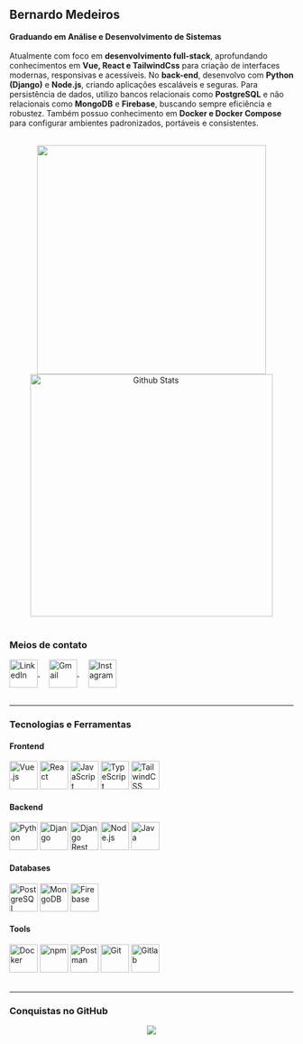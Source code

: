 ## Bernardo Medeiros

<p align="left">
  <strong>Graduando em Análise e Desenvolvimento de Sistemas</strong><br><br>
  Atualmente com foco em <strong>desenvolvimento full-stack</strong>, aprofundando conhecimentos em 
  <strong>Vue, React e TailwindCss</strong> para criação de interfaces modernas, responsivas e acessíveis. 
  No <strong>back-end</strong>, desenvolvo com <strong>Python (Django)</strong> e <strong>Node.js</strong>, criando 
  aplicações escaláveis e seguras.  
  Para persistência de dados, utilizo bancos relacionais como <strong>PostgreSQL</strong> e não relacionais como 
  <strong>MongoDB</strong> e <strong>Firebase</strong>, buscando sempre eficiência e robustez.  
  Também possuo conhecimento em <strong>Docker e Docker Compose</strong> para configurar ambientes padronizados, portáveis e consistentes.
</p>

<br>

<div align="center">
  <img src="https://github-readme-stats.vercel.app/api?username=bernardommedeiros&theme=transparent&show_icons=true&hide_border=false&count_private=true" width="406" />
  <img src="https://github-readme-streak-stats.herokuapp.com/?user=bernardommedeiros&theme=transparent&hide_border=false" alt="Github Stats" width="430" />
</div>

<br>

### Meios de contato

<div align="left">
  <a href="https://www.linkedin.com/in/bernardomouramedeiros/" target="_blank">
    <img align="center" src="https://img.shields.io/badge/LinkedIn-0A66C2?style=flat&logo=linkedin&logoColor=white" height="50" alt="LinkedIn" />
  </a>
  <img width="12" />
  <a href="mailto:bernardomoura.profissional@outlook.com" target="_blank">
    <img align="center" src="https://img.shields.io/badge/Gmail-EA4335?style=flat&logo=gmail&logoColor=white" height="50" alt="Gmail" />
  </a>
  <img width="12" />
  <a href="https://www.instagram.com/bernardomm_/" target="_blank">
    <img align="center" src="https://img.shields.io/badge/Instagram-E4405F?style=flat&logo=instagram&logoColor=white" height="50" alt="Instagram" />
  </a>
</div>

<br>

---

### Tecnologias e Ferramentas

#### Frontend
<div align="left">
  <img src="https://cdn.jsdelivr.net/gh/devicons/devicon/icons/vuejs/vuejs-original.svg" height="50" alt="Vue.js" />
  <img src="https://cdn.jsdelivr.net/gh/devicons/devicon/icons/react/react-original.svg" height="50" alt="React" />
  <img src="https://cdn.jsdelivr.net/gh/devicons/devicon/icons/javascript/javascript-plain.svg" height="50" alt="JavaScript" />
  <img src="https://cdn.jsdelivr.net/gh/devicons/devicon@latest/icons/typescript/typescript-plain.svg" height="50" alt="TypeScript" />
  <img src="https://cdn.simpleicons.org/tailwindcss/06B6D4" height="50" alt="TailwindCSS" />
</div>

#### Backend
<div align="left">
  <img src="https://cdn.jsdelivr.net/gh/devicons/devicon/icons/python/python-original.svg" height="50" alt="Python" />
  <img src="https://cdn.jsdelivr.net/gh/devicons/devicon/icons/django/django-plain.svg" height="50" alt="Django" />
  <img src="https://cdn.jsdelivr.net/gh/devicons/devicon@latest/icons/djangorest/djangorest-plain.svg" height="50" alt="Django Rest" />
  <img src="https://cdn.simpleicons.org/node.js/339933" height="50" alt="Node.js" />
  <img src="https://cdn.jsdelivr.net/gh/devicons/devicon/icons/java/java-original.svg" height="50" alt="Java" />
</div>

#### Databases
<div align="left">
  <img src="https://cdn.jsdelivr.net/gh/devicons/devicon/icons/postgresql/postgresql-original.svg" height="50" alt="PostgreSQL" />
  <img src="https://cdn.jsdelivr.net/gh/devicons/devicon@latest/icons/mongodb/mongodb-original.svg" height="50" alt="MongoDB" />
  <img src="https://cdn.jsdelivr.net/gh/devicons/devicon@latest/icons/firebase/firebase-original-wordmark.svg" height="50" alt="Firebase" />
</div>

#### Tools
<div align="left">
  <img src="https://cdn.jsdelivr.net/gh/devicons/devicon/icons/docker/docker-original.svg" height="50" alt="Docker"/>
  <img src="https://cdn.jsdelivr.net/gh/devicons/devicon@latest/icons/npm/npm-original-wordmark.svg" height="50" alt="npm"/>
  <img src="https://cdn.jsdelivr.net/gh/devicons/devicon@latest/icons/postman/postman-plain.svg" height="50" alt="Postman" />
  <img src="https://cdn.jsdelivr.net/gh/devicons/devicon/icons/git/git-original.svg" height="50" alt="Git" />
  <img src="https://cdn.jsdelivr.net/gh/devicons/devicon@latest/icons/gitlab/gitlab-original.svg" height="50" alt="Gitlab"/>
</div>

</div>

<br>

---

### Conquistas no GitHub
<p align="center">
  <a href="https://github.com/ryo-ma/github-profile-trophy" title="Repositório de troféus">
    <img src="https://github-profile-trophy.vercel.app/?username=bernardommedeiros&theme=darkhub&no-frame=true&no-bg=true&column=-1" />
  </a>
</p>
